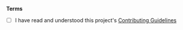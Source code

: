 <!-- Please describe the changes this pull request does and why it should be merged -->

**Terms**
- [ ] I have read and understood this project's [Contributing Guidelines](CONTRIBUTING.md)
